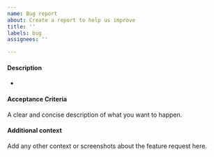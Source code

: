 ```yaml
---
name: Bug report
about: Create a report to help us improve
title: ''
labels: bug
assignees: ''

---
```


#### Description
-

#### Acceptance Criteria
A clear and concise description of what you want to happen.

#### Additional context
Add any other context or screenshots about the feature request here.
